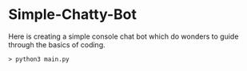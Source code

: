 # Simple-Chatty-Bot
Here is creating a simple console chat bot which do wonders to guide through the basics of coding.

```
> python3 main.py
 ```

